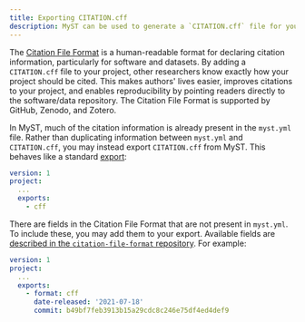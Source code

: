 ```yaml
---
title: Exporting CITATION.cff
description: MyST can be used to generate a `CITATION.cff` file for your project, reducing duplication of citation information.
---
```


The [Citation File Format](https://github.com/citation-file-format/citation-file-format) is a human-readable format for declaring citation information, particularly for software and datasets. By adding a `CITATION.cff` file to your project, other researchers know exactly how your project should be cited. This makes authors' lives easier, improves citations to your project, and enables reproducibility by pointing readers directly to the software/data repository. The Citation File Format is supported by GitHub, Zenodo, and Zotero. 

In MyST, much of the citation information is already present in the `myst.yml` file. Rather than duplicating information between `myst.yml` and `CITATION.cff`, you may instead export `CITATION.cff` from MyST. This behaves like a standard [export](./documents-exports.md):

```yaml
version: 1
project:
  ...
  exports:
    - cff
```

There are fields in the Citation File Format that are not present in `myst.yml`. To include these, you may add them to your export. Available fields are [described in the `citation-file-format` repository](https://github.com/citation-file-format/citation-file-format/blob/main/schema-guide.md). For example:

```yaml
version: 1
project:
  ...
  exports:
    - format: cff
      date-released: '2021-07-18'
      commit: b49bf7feb3913b15a29cdc8c246e75df4ed4def9
```